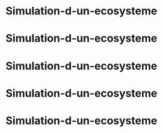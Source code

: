 # Simulation-d-un-ecosysteme
# Simulation-d-un-ecosysteme
# Simulation-d-un-ecosysteme
# Simulation-d-un-ecosysteme
# Simulation-d-un-ecosysteme
